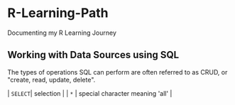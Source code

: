 # R-Learning-Path
Documenting my R Learning Journey


## Working with Data Sources using SQL
The types of operations SQL can perform are often referred to as CRUD, or "create, read, update, delete".

| `SELECT`| selection |
| `*` | special character meaning 'all' |
